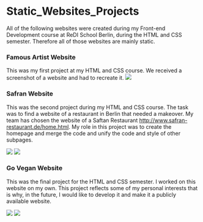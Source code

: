 # Static_Websites_Projects
All of the following websites were created during my Front-end Development course at ReDI School Berlin, during the HTML and CSS semester. Therefore all of those websites are mainly static. 

### Famous Artist Website
This was my first project at my HTML and CSS course. We received a screenshot of a website and had to recreate it. 
![](MyWebsiteScreenShots/FamousArtistWebsite.png)

### Safran Website
This was the second project during my HTML and CSS course. The task was to find a website of a restaurant in Berlin that needed a makeover. My team has chosen the website of a Saftan Restaurant http://www.safran-restaurant.de/home.html. My role in this project was to create the homepage and merge the code and unify the code and style of other subpages. 

![](MyWebsiteScreenShots/SafranWebsiteDesktop.png)
![](MyWebsiteScreenShots/SafranWebsiteMobile.png)

### Go Vegan Website
This was the final project for the HTML and CSS semester. I worked on this website on my own. This project reflects some of my personal interests that is why, in the future, I would like to develop it and make it a publicly available website.

![](MyWebsiteScreenShots/GoVeganWebsiteDesktop.png)
![](MyWebsiteScreenShots/GoVeganWebsiteMobile.png)